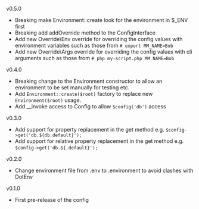 
v0.5.0

- Breaking make Environment::create look for the environment in $_ENV first
- Breaking add addOverride method to the ConfigInterface
- Add new Override\Env override for overriding the config values with environment variables such as those 
from `# export MM_NAME=Bob`
- Add new Override\Args override for overriding the config values with cli arguments such as those 
from `# php my-script.php MM_NAME=Bob`

v0.4.0

- Breaking change to the Environment constructor to allow an environment to be set manually for testing etc.
- Add `Environment::create($root)` factory to replace new `Environment($root)` usage.
- Add __invoke access to Config to allow `$config('db')` access

v0.3.0

- Add support for property replacement in the get method e.g. `$config->get('db.${db.default}');`
- Add support for relative property replacement in the get method e.g. `$config->get('db.${.default}');`

v0.2.0

- Change environment file from .env to .environment to avoid clashes with DotEnv

v0.1.0

- First pre-release of the config

